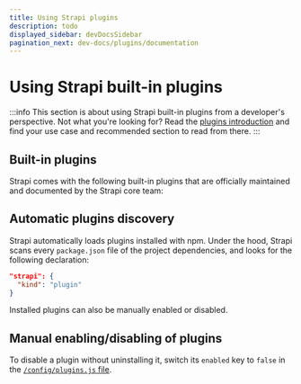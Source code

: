 ```yaml
---
title: Using Strapi plugins
description: todo
displayed_sidebar: devDocsSidebar
pagination_next: dev-docs/plugins/documentation
---
```


# Using Strapi built-in plugins

:::info
This section is about using Strapi built-in plugins from a developer's perspective. Not what you're looking for? Read the [plugins introduction](/dev-docs/plugins) and find your use case and recommended section to read from there.
:::

## Built-in plugins

Strapi comes with the following built-in plugins that are officially maintained and documented by the Strapi core team:

<CustomDocCardsWrapper>
<CustomDocCard emoji="✍️" title="Content Source Map" description="The Content Source Map plugin, used with Vercel Visual Editing, enhances the content edition experience." link="/dev-docs/plugins/content-source-map" />
<CustomDocCard emoji="ℹ️" title="Documentation" description="The Documentation plugin is useful to document the available endpoints once you created an API." link="/dev-docs/plugins/documentation" />
<CustomDocCard emoji="✉️" title="Email" description="The Email plugin enables applications to send emails from a server or an external provider." link="/dev-docs/plugins/email"/>
<CustomDocCard title="GraphQL" description="The GraphQL plugin adds a GraphQL endpoint to fetch and mutate your content." link="/dev-docs/plugins/graphql"/>
<CustomDocCard emoji="🌍" title="Internationalization (i18n)" description="The i18n plugin allows creating, managing and distributing localized content in different languages." link="/dev-docs/plugins/i18n"/>
<CustomDocCard emoji="👀" title="Sentry" description="The Sentry plugin enables you to track errors in a Strapi application using Sentry." link="/dev-docs/plugins/sentry"/>
<CustomDocCard emoji="⬆️" title="Upload" description="The Upload plugin powers the Media Library found in the admin panel and allows versatile file uploads." link="/dev-docs/plugins/upload"/>
<CustomDocCard emoji="👥" title="Users & Permissions (U&P)" description="The U&P plugin offers JWT-based authentication and ACL strategies for API protection and user permissions." link="/dev-docs/plugins/users-permissions"/>
</CustomDocCardsWrapper>

## Automatic plugins discovery

Strapi automatically loads plugins installed with npm. Under the hood, Strapi scans every `package.json` file of the project dependencies, and looks for the following declaration:

```json
"strapi": {
  "kind": "plugin"
}
```

Installed plugins can also be manually enabled or disabled.

## Manual enabling/disabling of plugins

To disable a plugin without uninstalling it, switch its `enabled` key to `false` in the [`/config/plugins.js` file](/dev-docs/configurations/plugins).
